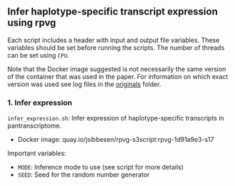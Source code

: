 ## Infer haplotype-specific transcript expression using rpvg

Each script includes a header with input and output file variables. These variables should be set before running the scripts. The number of threads can be set using `CPU`. 

Note that the Docker image suggested is not necessarily the same version of the container that was used in the paper. For information on which exact version was used see log files in the [originals](https://github.com/jonassibbesen/vgrna-project-paper/tree/main/originals) folder. 



### 1. Infer expression

`infer_expression.sh`: Infer expression of haplotype-specific transcripts in pantranscriptome.

* Docker image: quay.io/jsibbesen/rpvg-s3script:rpvg-1d91a9e3-s17

Important variables:

* `MODE`: Inference mode to use (see script for more details)
* `SEED`: Seed for the random number generator
